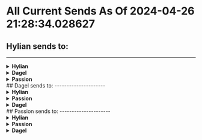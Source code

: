 # All Current Sends As Of 2024-04-26 21:28:34.028627

## Hylian sends to:
---------------------
<details>
	<summary><b>Hylian</b></summary>

Carry (x1)                   - 2024-04-26 02:31:08

Swim (x1)                    - 2024-04-26 04:29:46

1 coin (x4)                  - 2024-04-27 01:07:52

1-Up Mushroom (x20)          - 2024-04-27 01:16:24

50 coins (x21)               - 2024-04-27 01:17:53

Boss Token (x4)              - 2024-04-27 01:17:53

10 coins (x24)               - 2024-04-27 01:25:00

5 coins (x12)                - 2024-04-27 01:25:29

</details>
<details>
	<summary><b>Dagel</b></summary>

Purple Chaos Drive (x1)      - 2024-04-26 03:06:50

Green Chaos Drive (x1)       - 2024-04-26 04:17:21

Rouge - Pick Nails (x1)      - 2024-04-26 04:17:22

Shadow - Ancient Light (x1)  - 2024-04-26 04:48:26

Eggman - Large Cannon (x1)   - 2024-04-26 04:48:57

Sonic - Bounce Bracelet (x1) - 2024-04-26 06:16:34

Emblem (x21)                 - 2024-04-27 01:15:07

</details>
<details>
	<summary><b>Passion</b></summary>

Big Pearl (x1)               - 2024-04-26 02:31:22

Calcium (x1)                 - 2024-04-26 02:33:10

TM30 (x1)                    - 2024-04-26 02:46:23

Protein (x1)                 - 2024-04-26 02:51:39

Powder Jar (x1)              - 2024-04-26 02:52:42

PP Up (x2)                   - 2024-04-26 02:59:31

Super Potion (x1)            - 2024-04-26 03:06:55

Pinap Berry (x1)             - 2024-04-26 04:14:29

Deep Sea Tooth (x1)          - 2024-04-26 04:18:26

Tropic Mail (x1)             - 2024-04-26 04:26:18

Carbos (x1)                  - 2024-04-26 04:28:48

Hyper Potion (x1)            - 2024-04-26 04:29:06

Max Elixir (x1)              - 2024-04-26 04:30:30

Black Glasses (x1)           - 2024-04-26 04:35:07

Tiny Mushroom (x1)           - 2024-04-26 04:35:19

Persim Berry (x1)            - 2024-04-26 04:35:44

Water Stone (x1)             - 2024-04-26 04:36:43

Stardust (x1)                - 2024-04-26 04:38:25

Sitrus Berry (x2)            - 2024-04-26 04:48:48

Great Ball (x2)              - 2024-04-26 04:48:49

Energy Powder (x1)           - 2024-04-26 04:59:22

Thunder Stone (x1)           - 2024-04-26 05:14:43

Nugget (x3)                  - 2024-04-26 05:14:51

TM47 (x1)                    - 2024-04-26 05:15:21

Bluk Berry (x1)              - 2024-04-26 05:27:50

HM06 Rock Smash (x1)         - 2024-04-26 05:28:56

Wepear Berry (x1)            - 2024-04-26 05:31:35

Yellow Shard (x2)            - 2024-04-26 05:36:41

Bead Mail (x1)               - 2024-04-26 05:47:20

HM04 Strength (x1)           - 2024-04-26 05:54:56

Aspear Berry (x1)            - 2024-04-26 05:58:15

Glitter Mail (x1)            - 2024-04-26 06:00:01

Super Repel (x1)             - 2024-04-26 06:00:24

Wave Mail (x1)               - 2024-04-26 06:00:26

Full Heal (x2)               - 2024-04-26 06:00:34

Full Restore (x2)            - 2024-04-26 06:17:39

TM27 (x1)                    - 2024-04-27 01:04:37

HP Up (x1)                   - 2024-04-27 01:04:45

Pearl (x1)                   - 2024-04-27 01:07:13

Revive (x2)                  - 2024-04-27 01:09:58

Orange Mail (x1)             - 2024-04-27 01:15:08

Zinc (x1)                    - 2024-04-27 01:18:33

Ether (x2)                   - 2024-04-27 01:28:48

TM09 (x1)                    - 2024-04-27 01:29:00

</details>
## Dagel sends to:
---------------------
<details>
	<summary><b>Hylian</b></summary>

Yoshi (x1)                   - 2024-04-26 02:38:00

50 coins (x10)               - 2024-04-26 23:33:40

5 coins (x11)                - 2024-04-26 23:45:40

10 coins (x13)               - 2024-04-26 23:48:26

1 coin (x6)                  - 2024-04-27 00:07:00

1-Up Mushroom (x10)          - 2024-04-27 00:11:15

</details>
<details>
	<summary><b>Passion</b></summary>

Leppa Berry (x1)             - 2024-04-26 02:30:27

HM03 Surf (x1)               - 2024-04-26 02:44:14

Heart Scale (x1)             - 2024-04-26 02:45:22

Aspear Berry (x1)            - 2024-04-26 02:46:15

Zinc (x1)                    - 2024-04-26 02:48:38

Repeat Ball (x1)             - 2024-04-26 03:00:36

Lax Incense (x1)             - 2024-04-26 03:12:17

Revive (x1)                  - 2024-04-26 03:17:22

Carbos (x1)                  - 2024-04-26 18:07:05

Protein (x1)                 - 2024-04-26 18:16:44

Wood Mail (x1)               - 2024-04-26 18:42:18

Shadow Mail (x1)             - 2024-04-26 18:44:54

PP Max (x1)                  - 2024-04-26 18:57:00

Silk Scarf (x1)              - 2024-04-26 19:03:17

Grepa Berry (x1)             - 2024-04-26 19:27:16

Kelpsy Berry (x2)            - 2024-04-26 19:31:00

Mind Badge (x1)              - 2024-04-26 19:37:29

Max Ether (x1)               - 2024-04-26 19:57:11

Max Elixir (x1)              - 2024-04-26 20:01:48

Pomeg Berry (x1)             - 2024-04-26 23:19:11

Cheri Berry (x2)             - 2024-04-26 23:21:21

Qualot Berry (x1)            - 2024-04-26 23:44:24

Oran Berry (x1)              - 2024-04-26 23:51:06

Charcoal (x1)                - 2024-04-27 00:03:49

Timer Ball (x1)              - 2024-04-27 00:06:12

</details>
<details>
	<summary><b>Dagel</b></summary>

Knuckles - Shovel Claws (x1) - 2024-04-26 18:08:59

Mint Candy (x1)              - 2024-04-26 18:21:41

Magnetic Shield (x1)         - 2024-04-26 18:49:01

Ten Rings (x1)               - 2024-04-26 19:51:00

Emblem (x9)                  - 2024-04-26 23:43:23

</details>
## Passion sends to:
---------------------
<details>
	<summary><b>Hylian</b></summary>

1 coin (x3)                  - 2024-04-27 00:36:36

Progressive Powerup (x1)     - 2024-04-27 00:39:18

P-Switch (x1)                - 2024-04-27 01:04:18

10 coins (x10)               - 2024-04-27 01:04:41

50 coins (x12)               - 2024-04-27 01:09:00

1-Up Mushroom (x7)           - 2024-04-27 01:18:12

5 coins (x11)                - 2024-04-27 01:20:48

</details>
<details>
	<summary><b>Passion</b></summary>

Mental Herb (x1)             - 2024-04-26 03:00:20

Leftovers (x1)               - 2024-04-26 03:26:05

Old Rod (x1)                 - 2024-04-26 22:24:24

Great Ball (x1)              - 2024-04-26 22:24:24

TM08 (x1)                    - 2024-04-26 22:26:03

Hyper Potion (x1)            - 2024-04-26 22:29:10

Full Heal (x1)               - 2024-04-26 22:35:33

Blue Shard (x1)              - 2024-04-26 22:37:36

Pokeblock Case (x1)          - 2024-04-26 22:37:39

HP Up (x2)                   - 2024-04-26 22:46:19

Pinap Berry (x2)             - 2024-04-26 22:58:23

TM24 (x1)                    - 2024-04-26 23:02:42

Balance Badge (x1)           - 2024-04-26 23:04:53

Super Rod (x1)               - 2024-04-26 23:09:08

Rare Candy (x2)              - 2024-04-26 23:15:50

Big Pearl (x1)               - 2024-04-26 23:17:08

Never-Melt Ice (x1)          - 2024-04-26 23:18:51

Ultra Ball (x1)              - 2024-04-26 23:20:13

Repel (x1)                   - 2024-04-27 00:00:40

TM44 (x1)                    - 2024-04-27 00:18:23

Bluk Berry (x1)              - 2024-04-27 00:21:49

Heart Scale (x1)             - 2024-04-27 00:22:29

Sitrus Berry (x1)            - 2024-04-27 00:36:05

Oran Berry (x1)              - 2024-04-27 00:36:34

Persim Berry (x1)            - 2024-04-27 01:02:04

Max Revive (x1)              - 2024-04-27 01:04:39

Dire Hit (x1)                - 2024-04-27 01:05:31

</details>
<details>
	<summary><b>Dagel</b></summary>

Ten Rings (x1)               - 2024-04-26 22:37:34

Emblem (x7)                  - 2024-04-27 00:18:17

Tails - Laser Blaster (x1)   - 2024-04-27 01:09:03

</details>
